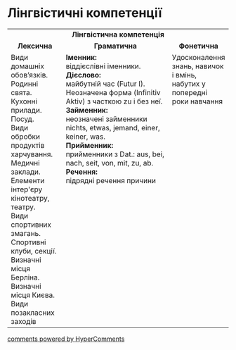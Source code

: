 <div id="hypercomments_widget" class="js-hypercomments-widget invisible"></div>

# Лінгвістичні компетенції


<table>
  <tr>
    <td align="center" colspan="3"><b>Лінгвістична компетенція</b></td>
  </tr>
            <tr>
                <td align="center"><b>Лексична</b></td>
                <td align="center"><b>Граматична</b></td>
                <td align="center"><b>Фонетична</b></td>
            </tr>
            <tr>
                <td width="25%" style="vertical-align:top !important;">
Види домашніх обов’язків. <br>
Родинні свята. <br>
Кухонні прилади. <br>
Посуд. <br>
Види обробки продуктів харчування.<br>
Медичні заклади. <br>
Елементи інтер'єру кінотеатру, театру.<br> 
Види спортивних змагань. <br>
Спортивні клуби, секції. <br>
Визначні місця Берліна. <br>
Визначні місця Києва. <br>
Види позакласних заходів</td>
<td width="50%" style="vertical-align:top !important;">
<b>Іменник:</b><br>
віддієслівні іменники.<br>
<b>Дієслово:</b><br>
майбутній час (Futur І). Неозначена форма (Infinitiv Aktiv) з часткою zu і без неї.<br>
<b>Займенник:</b><br>
неозначені займенники nichts, etwas, jemand, einer, keiner, was.<br>
<b>Прийменник:</b><br>
прийменники з Dat.: aus, bei, nach, seit, von, mit, zu, ab.<br>
<b>Речення:</b><br>
підрядні речення причини
</td>
<td width="25%" style="vertical-align:top !important;">Удосконалення знань, навичок і вмінь, набутих у попередні роки навчання</td>
            </tr>
</table>

<div class="js-hypercomments-container">
    <a href="http://hypercomments.com" class="hc-link" title="comments widget">comments powered by HyperComments</a>
</div>